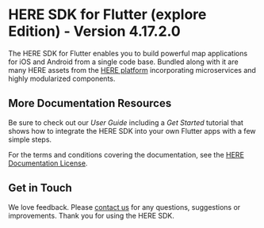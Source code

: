 # HERE SDK for Flutter (explore Edition) - Version 4.17.2.0

The HERE SDK for Flutter enables you to build powerful map applications for iOS and Android from a single code base. Bundled along with it are many HERE assets from the [HERE platform](https://www.here.com/products/platform) incorporating microservices and highly modularized components.

## More Documentation Resources

Be sure to check out our _User Guide_ including a _Get Started_ tutorial that shows how to integrate the HERE SDK into your own Flutter apps with a few simple steps.

For the terms and conditions covering the documentation, see the [HERE Documentation License](https://legal.here.com/en-gb/terms/documentation-license).

## Get in Touch

We love feedback. Please [contact us](https://www.here.com/contact) for any questions, suggestions or improvements. Thank you for using the HERE SDK.

